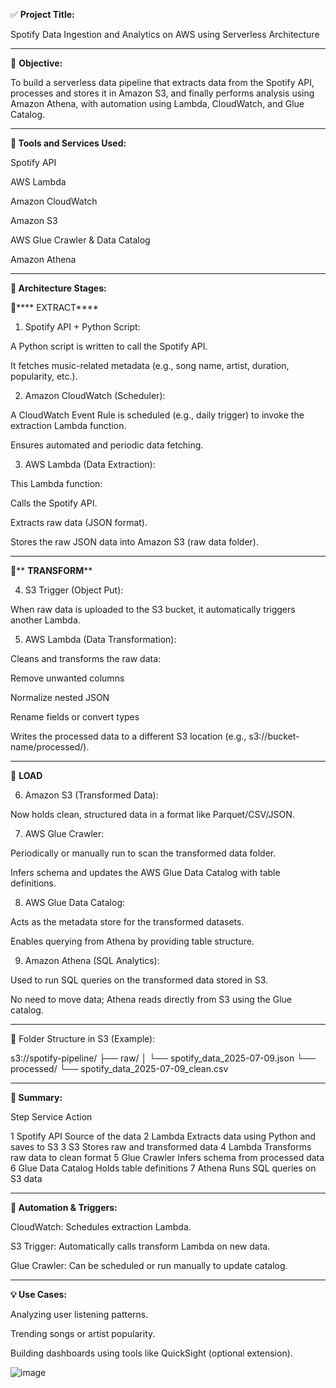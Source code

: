 ✅ **Project Title:**
 
Spotify Data Ingestion and Analytics on AWS using Serverless Architecture
 
 
---
 
🎯 **Objective:**
 
To build a serverless data pipeline that extracts data from the Spotify API, processes and stores it in Amazon S3, and finally performs analysis using Amazon Athena, with automation using Lambda, CloudWatch, and Glue Catalog.
 
 
---
 
**🔧 Tools and Services Used:**
 
Spotify API
 
AWS Lambda
 
Amazon CloudWatch
 
Amazon S3
 
AWS Glue Crawler & Data Catalog
 
Amazon Athena
 
 
 
---
 
**🧱 Architecture Stages:**
 
🔹**** EXTRACT****
 
1. Spotify API + Python Script:
 
A Python script is written to call the Spotify API.
 
It fetches music-related metadata (e.g., song name, artist, duration, popularity, etc.).
 
 
 
2. Amazon CloudWatch (Scheduler):
 
A CloudWatch Event Rule is scheduled (e.g., daily trigger) to invoke the extraction Lambda function.
 
Ensures automated and periodic data fetching.
 
 
 
3. AWS Lambda (Data Extraction):
 
This Lambda function:
 
Calls the Spotify API.
 
Extracts raw data (JSON format).
 
Stores the raw JSON data into Amazon S3 (raw data folder).
 
 
 
 
 
 
---
 
🔹** **TRANSFORM****
 
4. S3 Trigger (Object Put):
 
When raw data is uploaded to the S3 bucket, it automatically triggers another Lambda.
 
 
 
5. AWS Lambda (Data Transformation):
 
Cleans and transforms the raw data:
 
Remove unwanted columns
 
Normalize nested JSON
 
Rename fields or convert types
 
 
Writes the processed data to a different S3 location (e.g., s3://bucket-name/processed/).
 
 
 
 
 
---
 
🔹 ****LOAD****
 
6. Amazon S3 (Transformed Data):
 
Now holds clean, structured data in a format like Parquet/CSV/JSON.
 
 
 
7. AWS Glue Crawler:
 
Periodically or manually run to scan the transformed data folder.
 
Infers schema and updates the AWS Glue Data Catalog with table definitions.
 
 
 
8. AWS Glue Data Catalog:
 
Acts as the metadata store for the transformed datasets.
 
Enables querying from Athena by providing table structure.
 
 
 
9. Amazon Athena (SQL Analytics):
 
Used to run SQL queries on the transformed data stored in S3.
 
No need to move data; Athena reads directly from S3 using the Glue catalog.
 
 
 
 
 
---
 
📁 Folder Structure in S3 (Example):
 
s3://spotify-pipeline/
  ├── raw/
  │     └── spotify_data_2025-07-09.json
  └── processed/
        └── spotify_data_2025-07-09_clean.csv
 
 
---
 
**📌 Summary:**
 
Step Service Action
 
1 Spotify API Source of the data
2 Lambda Extracts data using Python and saves to S3
3 S3 Stores raw and transformed data
4 Lambda Transforms raw data to clean format
5 Glue Crawler Infers schema from processed data
6 Glue Data Catalog Holds table definitions
7 Athena Runs SQL queries on S3 data
 
 
 
---
 
**🔄 Automation & Triggers:**
 
CloudWatch: Schedules extraction Lambda.
 
S3 Trigger: Automatically calls transform Lambda on new data.
 
Glue Crawler: Can be scheduled or run manually to update catalog.
 
 
 
---
 
**💡 Use Cases:**
 
Analyzing user listening patterns.
 
Trending songs or artist popularity.
 
Building dashboards using tools like QuickSight (optional extension).

![image](https://github.com/user-attachments/assets/e709ddf4-c2d1-46ae-8cbd-a634a39b087b)
